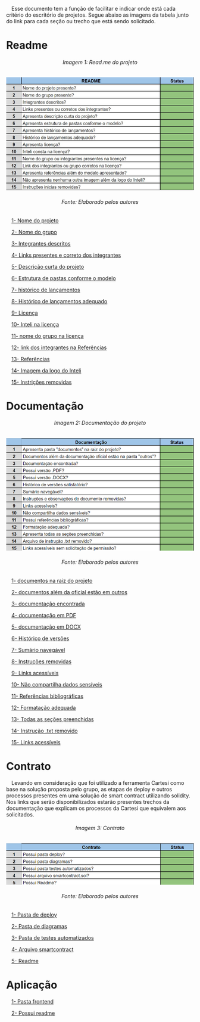 &emsp;Esse documento tem a função de facilitar e indicar onde está cada critério do escritório de projetos. Segue abaixo as imagens da tabela junto do link para cada seção ou trecho que está sendo solicitado.<p>

# Readme

<h6 align="center"> Imagem 1: Read.me do projeto </h6>

<div align="center">
	
![Figura 1 - readme.](../../assests/img/escritorio_readme.jpg)

</div>
<h6 align="center"> Fonte: Elaborado pelos autores </h6>

&emsp;<a href="https://github.com/Inteli-College/2024-T0010-SI05-G04?tab=readme-ov-file#chain-sync">1- Nome do projeto</a><p>

&emsp;<a href="https://github.com/Inteli-College/2024-T0010-SI05-G04?tab=readme-ov-file#chain-sync">2- Nome do grupo</a><p>

&emsp;<a href="https://github.com/Inteli-College/2024-T0010-SI05-G04?tab=readme-ov-file#-integrantes">3- Integrantes descritos</a><p>

&emsp;<a href="https://github.com/Inteli-College/2024-T0010-SI05-G04?tab=readme-ov-file#-integrantes">4- Links presentes e correto dos integrantes</a><p>

&emsp;<a href="https://github.com/Inteli-College/2024-T0010-SI05-G04?tab=readme-ov-file#-descrição">5- Descrição curta do projeto</a><p>

&emsp;<a href="https://github.com/Inteli-College/2024-T0010-SI05-G04?tab=readme-ov-file#-estrutura-de-pastas">6- Estrutura de pastas conforme o modelo</a><p>

&emsp;<a href="https://github.com/Inteli-College/2024-T0010-SI05-G04?tab=readme-ov-file#-hist%C3%B3rico-de-lan%C3%A7amentos">7- histórico de lançamentos</a><p>

&emsp;<a href="https://github.com/Inteli-College/2024-T0010-SI05-G04?tab=readme-ov-file#-hist%C3%B3rico-de-lan%C3%A7amentos">8- Histórico de lançamentos adequado</a><p>

&emsp;<a href="https://github.com/Inteli-College/2024-T0010-SI05-G04?tab=readme-ov-file#-licen%C3%A7alicense">9- Licença</a><p>

&emsp;<a href="https://github.com/Inteli-College/2024-T0010-SI05-G04?tab=readme-ov-file#-licen%C3%A7alicense">10- Inteli na licença</a><p>

&emsp;<a href="https://github.com/Inteli-College/2024-T0010-SI05-G04?tab=readme-ov-file#-licen%C3%A7alicense">11- nome do grupo na licença</a><p>

&emsp;<a href="https://github.com/Inteli-College/2024-T0010-SI05-G04?tab=readme-ov-file#-licen%C3%A7alicense">12- link dos integrantes na Referências</a><p>

&emsp;<a href="https://github.com/Inteli-College/2024-T0010-SI05-G04?tab=readme-ov-file#-licen%C3%A7alicense">13- Referências</a><p>

&emsp;<a href="https://github.com/Inteli-College/2024-T0010-SI05-G04?tab=readme-ov-file#inteli---instituto-de-tecnologia-e-lideran%C3%A7a">14- Imagem da logo do Inteli</a><p>

&emsp;<a href="https://github.com/Inteli-College/2024-T0010-SI05-G04">15- Instrições removidas</a><p>

# Documentação

<h6 align="center"> Imagem 2: Documentação do projeto </h6>

<div align="center">
	
![Figura 2 - documentação.](../../assests/img/escritorio_documentacao.png)

</div>
<h6 align="center"> Fonte: Elaborado pelos autores </h6>

&emsp;<a href="https://github.com/Inteli-College/2024-T0010-SI05-G04">1- documentos na raiz do projeto</a><p>

&emsp;<a href="https://github.com/Inteli-College/2024-T0010-SI05-G04/tree/main/docs">2- documentos além da oficial estão em outros</a><p>

&emsp;<a href="https://github.com/Inteli-College/2024-T0010-SI05-G04/tree/main/docs/documentacao.md">3- documentação encontrada</a><p>

&emsp;<a href="https://github.com/Inteli-College/2024-T0010-SI05-G04/tree/main/docs">4- documentação em PDF</a><p>

&emsp;<a href="https://github.com/Inteli-College/2024-T0010-SI05-G04/tree/main/docs">5- documentação em DOCX</a><p>

&emsp;<a href="https://github.com/Inteli-College/2024-T0010-SI05-G04/blob/main/docs/documentacao.md#historico-de-revis%C3%B5es">6- Histórico de versões</a><p>

&emsp;<a href="https://github.com/Inteli-College/2024-T0010-SI05-G04/blob/main/docs/documentacao.md#artefatos">7- Sumário navegável</a><p>

&emsp;<a href="https://github.com/Inteli-College/2024-T0010-SI05-G04/blob/main/docs/documentacao.md">8- Instruções removidas</a><p>

&emsp;<a href="https://github.com/Inteli-College/2024-T0010-SI05-G04/blob/main/docs/documentacao.md#9-refer%C3%AAncias-bibliogr%C3%A1ficas">9- Links acessíveis</a><p>

&emsp;<a href="https://github.com/Inteli-College/2024-T0010-SI05-G04/blob/main/docs/documentacao.md">10- Não compartilha dados sensíveis</a><p>

&emsp;<a href="https://github.com/Inteli-College/2024-T0010-SI05-G04/blob/main/docs/documentacao.md#9-refer%C3%AAncias-bibliogr%C3%A1ficas">11- Referências bibliográficas</a><p>

&emsp;<a href="https://github.com/Inteli-College/2024-T0010-SI05-G04/blob/main/docs/documentacao.md">12- Formatação adequada</a><p>

&emsp;<a href="https://github.com/Inteli-College/2024-T0010-SI05-G04/blob/main/docs/documentacao.md">13- Todas as seções preenchidas</a><p>

&emsp;<a href="https://github.com/Inteli-College/2024-T0010-SI05-G04/blob/main/docs/documentacao.md">14- Instrução .txt removido</a><p>

&emsp;<a href="https://github.com/Inteli-College/2024-T0010-SI05-G04/blob/main/docs/documentacao.md#9-refer%C3%AAncias-bibliogr%C3%A1ficas">15- Links acessíveis</a><p>


# Contrato

&emsp;Levando em consideração que foi utilizado a ferramenta Cartesi como base na solução proposta pelo grupo, as etapas de deploy e outros processos presentes em uma solução de smart contract utilizando solidity. Nos links que serão disponibilizados estarão presentes trechos da documentação que explicam os processos da Cartesi que equivalem aos solicitados.<p>

<h6 align="center"> Imagem 3: Contrato</h6>

<div align="center">
	
![Figura 3 - contrato.](../../assests/img/escritorio_contrato.png)

</div>
<h6 align="center"> Fonte: Elaborado pelos autores </h6>

&emsp;<a href="https://github.com/Inteli-College/2024-T0010-SI05-G04/blob/main/docs/documentacao.md#34-cartesi">1- Pasta de deploy</a><p>

&emsp;<a href="https://github.com/Inteli-College/2024-T0010-SI05-G04/blob/main/docs/documentacao.md#34-cartesi">2- Pasta de diagramas</a><p>

&emsp;<a href="https://github.com/Inteli-College/2024-T0010-SI05-G04/tree/main/src/testes">3- Pasta de testes automatizados</a><p>

&emsp;<a href="https://github.com/Inteli-College/2024-T0010-SI05-G04/blob/main/src/backend/dapp.py">4- Arquivo smartcontract</a><p>

&emsp;<a href="https://github.com/Inteli-College/2024-T0010-SI05-G04/blob/main/src/backend/README.md">5- Readme</a><p>

# Aplicação

&emsp;<a href="https://github.com/Inteli-College/2024-T0010-SI05-G04/tree/main/src/frontend">1- Pasta frontend</a><p>

&emsp;<a href="https://github.com/Inteli-College/2024-T0010-SI05-G04/blob/main/src/frontend/README.md">2- Possui readme</a><p>